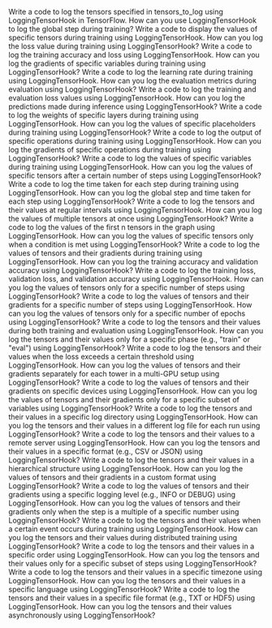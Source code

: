 Write a code to log the tensors specified in tensors_to_log using LoggingTensorHook in TensorFlow.
How can you use LoggingTensorHook to log the global step during training?
Write a code to display the values of specific tensors during training using LoggingTensorHook.
How can you log the loss value during training using LoggingTensorHook?
Write a code to log the training accuracy and loss using LoggingTensorHook.
How can you log the gradients of specific variables during training using LoggingTensorHook?
Write a code to log the learning rate during training using LoggingTensorHook.
How can you log the evaluation metrics during evaluation using LoggingTensorHook?
Write a code to log the training and evaluation loss values using LoggingTensorHook.
How can you log the predictions made during inference using LoggingTensorHook?
Write a code to log the weights of specific layers during training using LoggingTensorHook.
How can you log the values of specific placeholders during training using LoggingTensorHook?
Write a code to log the output of specific operations during training using LoggingTensorHook.
How can you log the gradients of specific operations during training using LoggingTensorHook?
Write a code to log the values of specific variables during training using LoggingTensorHook.
How can you log the values of specific tensors after a certain number of steps using LoggingTensorHook?
Write a code to log the time taken for each step during training using LoggingTensorHook.
How can you log the global step and time taken for each step using LoggingTensorHook?
Write a code to log the tensors and their values at regular intervals using LoggingTensorHook.
How can you log the values of multiple tensors at once using LoggingTensorHook?
Write a code to log the values of the first n tensors in the graph using LoggingTensorHook.
How can you log the values of specific tensors only when a condition is met using LoggingTensorHook?
Write a code to log the values of tensors and their gradients during training using LoggingTensorHook.
How can you log the training accuracy and validation accuracy using LoggingTensorHook?
Write a code to log the training loss, validation loss, and validation accuracy using LoggingTensorHook.
How can you log the values of tensors only for a specific number of steps using LoggingTensorHook?
Write a code to log the values of tensors and their gradients for a specific number of steps using LoggingTensorHook.
How can you log the values of tensors only for a specific number of epochs using LoggingTensorHook?
Write a code to log the tensors and their values during both training and evaluation using LoggingTensorHook.
How can you log the tensors and their values only for a specific phase (e.g., "train" or "eval") using LoggingTensorHook?
Write a code to log the tensors and their values when the loss exceeds a certain threshold using LoggingTensorHook.
How can you log the values of tensors and their gradients separately for each tower in a multi-GPU setup using LoggingTensorHook?
Write a code to log the values of tensors and their gradients on specific devices using LoggingTensorHook.
How can you log the values of tensors and their gradients only for a specific subset of variables using LoggingTensorHook?
Write a code to log the tensors and their values in a specific log directory using LoggingTensorHook.
How can you log the tensors and their values in a different log file for each run using LoggingTensorHook?
Write a code to log the tensors and their values to a remote server using LoggingTensorHook.
How can you log the tensors and their values in a specific format (e.g., CSV or JSON) using LoggingTensorHook?
Write a code to log the tensors and their values in a hierarchical structure using LoggingTensorHook.
How can you log the values of tensors and their gradients in a custom format using LoggingTensorHook?
Write a code to log the values of tensors and their gradients using a specific logging level (e.g., INFO or DEBUG) using LoggingTensorHook.
How can you log the values of tensors and their gradients only when the step is a multiple of a specific number using LoggingTensorHook?
Write a code to log the tensors and their values when a certain event occurs during training using LoggingTensorHook.
How can you log the tensors and their values during distributed training using LoggingTensorHook?
Write a code to log the tensors and their values in a specific order using LoggingTensorHook.
How can you log the tensors and their values only for a specific subset of steps using LoggingTensorHook?
Write a code to log the tensors and their values in a specific timezone using LoggingTensorHook.
How can you log the tensors and their values in a specific language using LoggingTensorHook?
Write a code to log the tensors and their values in a specific file format (e.g., TXT or HDF5) using LoggingTensorHook.
How can you log the tensors and their values asynchronously using LoggingTensorHook?